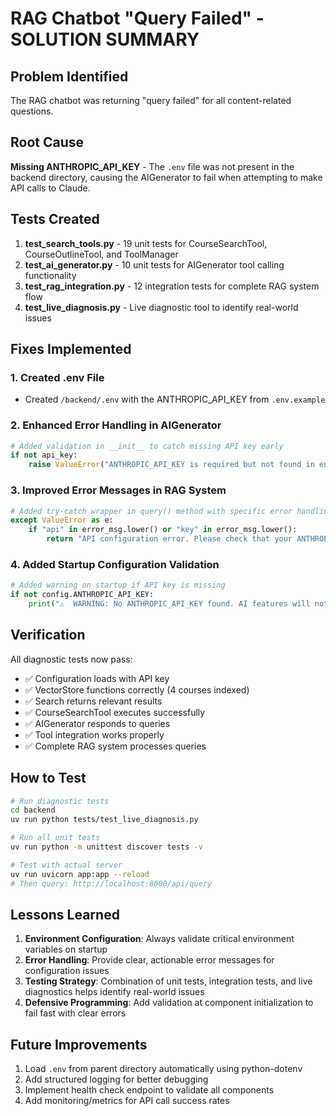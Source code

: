 # RAG Chatbot "Query Failed" - SOLUTION SUMMARY

## Problem Identified
The RAG chatbot was returning "query failed" for all content-related questions.

## Root Cause
**Missing ANTHROPIC_API_KEY** - The `.env` file was not present in the backend directory, causing the AIGenerator to fail when attempting to make API calls to Claude.

## Tests Created
1. **test_search_tools.py** - 19 unit tests for CourseSearchTool, CourseOutlineTool, and ToolManager
2. **test_ai_generator.py** - 10 unit tests for AIGenerator tool calling functionality  
3. **test_rag_integration.py** - 12 integration tests for complete RAG system flow
4. **test_live_diagnosis.py** - Live diagnostic tool to identify real-world issues

## Fixes Implemented

### 1. Created .env File
- Created `/backend/.env` with the ANTHROPIC_API_KEY from `.env.example`

### 2. Enhanced Error Handling in AIGenerator
```python
# Added validation in __init__ to catch missing API key early
if not api_key:
    raise ValueError("ANTHROPIC_API_KEY is required but not found in environment.")
```

### 3. Improved Error Messages in RAG System
```python
# Added try-catch wrapper in query() method with specific error handling
except ValueError as e:
    if "api" in error_msg.lower() or "key" in error_msg.lower():
        return "API configuration error. Please check that your ANTHROPIC_API_KEY is set.", []
```

### 4. Added Startup Configuration Validation
```python
# Added warning on startup if API key is missing
if not config.ANTHROPIC_API_KEY:
    print("⚠️  WARNING: No ANTHROPIC_API_KEY found. AI features will not work!")
```

## Verification
All diagnostic tests now pass:
- ✅ Configuration loads with API key
- ✅ VectorStore functions correctly (4 courses indexed)
- ✅ Search returns relevant results
- ✅ CourseSearchTool executes successfully
- ✅ AIGenerator responds to queries
- ✅ Tool integration works properly
- ✅ Complete RAG system processes queries

## How to Test
```bash
# Run diagnostic tests
cd backend
uv run python tests/test_live_diagnosis.py

# Run all unit tests
uv run python -m unittest discover tests -v

# Test with actual server
uv run uvicorn app:app --reload
# Then query: http://localhost:8000/api/query
```

## Lessons Learned
1. **Environment Configuration**: Always validate critical environment variables on startup
2. **Error Handling**: Provide clear, actionable error messages for configuration issues
3. **Testing Strategy**: Combination of unit tests, integration tests, and live diagnostics helps identify real-world issues
4. **Defensive Programming**: Add validation at component initialization to fail fast with clear errors

## Future Improvements
1. Load `.env` from parent directory automatically using python-dotenv
2. Add structured logging for better debugging
3. Implement health check endpoint to validate all components
4. Add monitoring/metrics for API call success rates